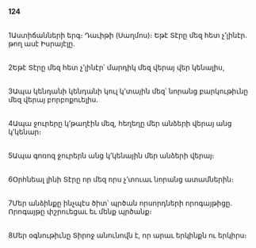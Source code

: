 **124**

\
1Աստիճանների երգ։ Դաւիթի (Սաղմոս)։ Եթէ Տէրը մեզ հետ չ’լինէր. թող ասէ Իսրայէլը.

\
2Եթէ Տէրը մեզ հետ չ’լինէր՝ մարդիկ մեզ վերայ վեր կենալիս,

\
3Ապա կենդանի կենդանի կուլ կ’տային մեզ՝ նորանց բարկութիւնը մեզ վերայ բորբոքուելիս.

\
4Ապա ջուրերը կ’թաղէին մեզ, հեղեղը մեր անձերի վերայ անց կ’կենար։

\
5Ապա գոռոզ ջուրերն անց կ’կենային մեր անձերի վերայ։

\
6Օրհնեալ լինի Տէրը որ մեզ որս չ’տուաւ նորանց ատամներին։

\
7Մեր անձինքը ինչպէս ծիտ՝ պրծան որսորդների որոգայթիցը. Որոգայթը փշրուեցաւ եւ մենք պրծանք։

\
8Մեր օգնութիւնը Տիրոջ անունովն է, որ արաւ երկինքն ու երկիրս։
